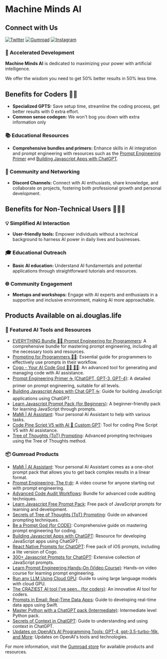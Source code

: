 # Machine Minds AI

## Connect with Us
[![Twitter](https://img.shields.io/badge/Twitter-@MachineMindsAI-blue?style=for-the-badge&logo=twitter)](https://twitter.com/MachineMindsAI)
[![Gumroad](https://img.shields.io/badge/gumroad-MachineMindsAI-pink?style=flat&logo=gumroad)](https://ai.douglas.life)
[![Instagram](https://img.shields.io/badge/discord-Gudaserver-blue?style=for-the-badge&logo=discord)](https://instagram.com/MachineMindsAI)

### 🚀 Accelerated Development
**Machine Minds AI** is dedicated to maximizing your power with artificial intelligence. 

We offer the wisdom you need to get 50% better results in 50% less time.  

## Benefits for Coders 🧑‍💻

- **Specialized GPTS:** Save setup time, streamline the coding process, get better results with 0 extra effort.
- **Common sense codegen:** We won't bog you down with extra information only  

### 📚 Educational Resources
- **Comprehensive bundles and primers:** Enhance skills in AI integration and prompt engineering with resources such as the [Prompt Engineering Primer](http://ai.douglas.life/l/prompt-engineering-primer?layout=profile) and [Building Javascript Apps with ChatGPT](http://ai.douglas.life/l/javascript-apps-in-chatgpt?layout=profile).

### 🤝 Community and Networking
- **Discord Channels:** Connect with AI enthusiasts, share knowledge, and collaborate on projects, fostering both professional growth and personal development.

## Benefits for Non-Technical Users 🧑‍🤝‍🧑

### 💡 Simplified AI Interaction
- **User-friendly tools:** Empower individuals without a technical background to harness AI power in daily lives and businesses.

### 🎓 Educational Outreach
- **Basic AI education:** Understand AI fundamentals and potential applications through straightforward tutorials and resources.

### 🌐 Community Engagement
- **Meetups and workshops:** Engage with AI experts and enthusiasts in a supportive and inclusive environment, making AI more approachable.

## Products Available on ai.douglas.life

### 🌟 Featured AI Tools and Resources
- [EVERYTHING Bundle 👨‍💻 Prompt Engineering for Programmers](http://ai.douglas.life/l/prompt-engineering-for-programmers?layout=profile): A comprehensive bundle for mastering prompt engineering, including all the necessary tools and resources.
- [Prompting for Programmers 👨‍💻](http://ai.douglas.life/l/xfhmw?layout=profile): Essential guide for programmers to effectively use prompts in their workflow.
- [Cogo - Your AI Code God 🧑‍💻 🧞‍♂️](http://ai.douglas.life/l/cogo?layout=profile): An advanced tool for generating and managing code with AI assistance.
- [Prompt Engineering Primer ☕️ (ChatGPT, GPT-3, GPT-4)](http://ai.douglas.life/l/prompt-engineering-primer?layout=profile): A detailed primer on prompt engineering, suitable for all levels.
- [Building Javascript Apps with Chat GPT ☕️](http://ai.douglas.life/l/javascript-apps-in-chatgpt?layout=profile): Guide for building JavaScript applications using ChatGPT.
- [Learn Javascript Prompt Pack (for Beginners)](http://ai.douglas.life/l/learn-javascript-prompts?layout=profile): A beginner-friendly pack for learning JavaScript through prompts.
- [MaMi | AI Assistant](http://ai.douglas.life/l/mami?layout=profile): Your personal AI Assistant to help with various tasks.
- [Code Pine Script V5 with AI 🤖 Custom GPT](http://ai.douglas.life/l/pinescript-code-ai?layout=profile): Tool for coding Pine Script V5 with AI assistance.
- [Tree of Thoughts (ToT) Prompting](http://ai.douglas.life/l/tot-prompt-secrets?layout=profile): Advanced prompting techniques using the Tree of Thoughts method.

### 📦 Gumroad Products
- [MaMi | AI Assistant](https://ai.douglas.life/l/MaMi): Your personal AI Assistant comes as a one-shot prompt pack that allows you to get back complex results in a linear format.
- [Prompt Engineering: The tl;dr](https://ai.douglas.life/l/prompt-engineering-the-tl-dr): A video course for anyone starting out with prompt engineering.
- [Advanced Code Audit Workflows](https://ai.douglas.life/l/advanced-code-audit-workflows-added): Bundle for advanced code auditing techniques.
- [Learn Javascript Free Prompt Pack](https://ai.douglas.life/l/learn-javascript-free-prompt-pack): Free pack of JavaScript prompts for learning and development.
- [Secrets of Tree of Thoughts (ToT) Prompting](https://ai.douglas.life/l/secrets-of-tree-of-thoughts-tot-prompting): Guide on advanced prompting techniques.
- [Be a Prompt God (for CODE)](https://ai.douglas.life/l/be-a-prompt-god-for-code-last-chance): Comprehensive guide on mastering prompt engineering for coding.
- [Building Javascript Apps with ChatGPT](https://ai.douglas.life/l/building-javascript-apps-with-chatgpt): Resource for developing JavaScript apps using ChatGPT.
- [React Native Prompts for ChatGPT](https://ai.douglas.life/l/react-native-prompts): Free pack of iOS prompts, including a lite version of Cogo.
- [300+ Javascript Prompts for ChatGPT](https://ai.douglas.life/l/just-released-300-javascript-prompts-for-chatgpt-pdf-resource): Extensive collection of JavaScript prompts.
- [Learn Prompt Engineering Hands-On (Video Course)](https://ai.douglas.life/l/learn-prompt-engineering-hands-on-video-course): Hands-on video course for learning prompt engineering.
- [Run any LLM Using Cloud GPU](https://ai.douglas.life/l/run-any-llm-using-cloud-gpu): Guide to using large language models with cloud GPU.
- [The CRAZIEST AI tool I've seen.. (for coders)](https://ai.douglas.life/l/the-craziest-ai-tool-i-ve-seen-for-coders): An innovative AI tool for coders.
- [Prompts in Email: Real-Time Data Apps](https://ai.douglas.life/l/prompts-real-time-data-apps): Guide to developing real-time data apps using Swift.
- [Master Python with a ChatGPT pack (Intermediate)](https://ai.douglas.life/l/free-master-python-with-a-chatgpt-pack-intermediate): Intermediate level Python pack.
- [Secrets of Context in ChatGPT](https://ai.douglas.life/l/secrets-of-context-in-chatgpt): Guide to understanding and using context in ChatGPT.
- [Updates on OpenAI’s AI Programming Tools: GPT-4, gpt-3.5-turbo-16k, and More](https://ai.douglas.life/l/updates-on-openai-s-ai-programming-tools-gpt-4-gpt-3-5-turbo-16k-and-more): Updates on OpenAI's tools and technologies.

For more information, visit the [Gumroad store](https://ai.douglas.life) for available products and resources.

